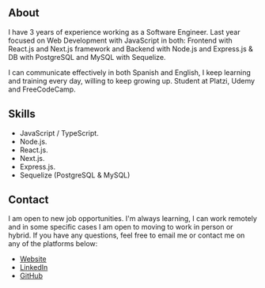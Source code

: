 ## About

I have 3 years of experience working as a Software Engineer. Last year focused on Web Development with JavaScript in both: Frontend with React.js and Next.js framework and Backend with Node.js and Express.js & DB with PostgreSQL and MySQL with Sequelize. 

I can communicate effectively in both Spanish and English, I keep learning and training every day, willing to keep growing up. Student at Platzi, Udemy and FreeCodeCamp.

## Skills
- JavaScript / TypeScript.
- Node.js.
- React.js.
- Next.js.
- Express.js.
- Sequelize (PostgreSQL & MySQL)

## Contact
I am open to new job opportunities. I'm always learning, I can work remotely and in some specific cases I am open to moving to work in person or hybrid. If you have any questions, feel free to email me or contact me on any of the platforms below:

- [Website](https://alejandroch1202.github.io/)
- [LinkedIn](https://www.linkedin.com/in/alejandroch/)
- [GitHub](https://github.com/alejandroch1202/)
